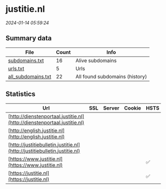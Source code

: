 # justitie.nl
*2024-01-14 05:59:24*
## Summary data
| File       | Count | Info |
|------------|-------|------|
|[subdomains.txt](/data/justitie.nl/subdomains.txt)|16|Alive subdomains|
|[urls.txt](/data/justitie.nl/urls.txt)|5|Urls|
|[all_subdomains.txt](/data/justitie.nl/all_subdomains.txt)|22|All found subdomains (history)|
## Statistics
| Url | SSL | Server | Cookie | HSTS | CSP | XFO | XXP | RP | Tech |Title |
|------------|-------|------|------|------|------|------|------|------|------|------|
|[http://dienstenportaal.justitie.nl](http://dienstenportaal.justitie.nl)| || | | | | |:white_check_mark: |||
|[http://english.justitie.nl](http://english.justitie.nl)| || | | | | |:white_check_mark: |||
|[http://justitiebulletin.justitie.nl](http://justitiebulletin.justitie.nl)| || | | | | |:white_check_mark: |||
|[https://www.justitie.nl](https://www.justitie.nl)| || |:white_check_mark: |:warning: |:white_check_mark: |:white_check_mark: |:white_check_mark: |HSTS||
|[https://justitie.nl](https://justitie.nl)| || |:white_check_mark: |:warning: |:white_check_mark: |:white_check_mark: |:white_check_mark: |HSTS||